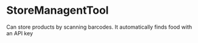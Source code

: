# StoreManagentTool
Can store products by scanning barcodes. It automatically finds food with an API key 
